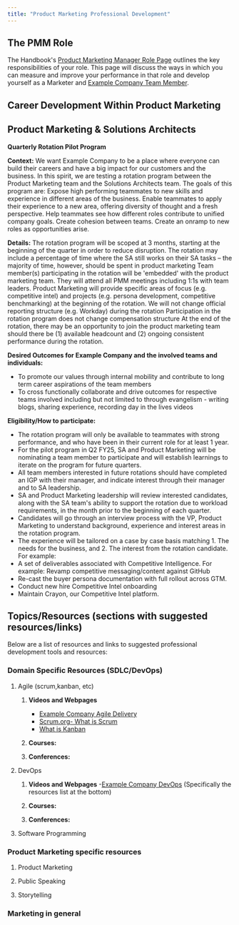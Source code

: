 ```yaml
---
title: "Product Marketing Professional Development"
---
```


## The PMM Role

The Handbook's [Product Marketing Manager Role Page](/job-families/marketing/product-marketing-manager/) outlines the key responsibilities of your role. This page will discuss the ways in which you can measure and improve your performance in that role and develop yourself as a Marketer and [Example Company Team Member](/handbook/communication/top-misused-terms/).

## Career Development Within Product Marketing

## Product Marketing & Solutions Architects

**Quarterly Rotation Pilot Program**

**Context:** We want Example Company to be a place where everyone can build their careers and have a big impact for our customers and the business. In this spirit, we are testing a rotation program between the Product Marketing team and the Solutions Architects team. The goals of this program are:
Expose high performing teammates to new skills and experience in different areas of the business.
Enable teammates to apply their experience to a new area, offering diversity of thought and a fresh perspective.
Help teammates see how different roles contribute to unified company goals.
Create cohesion between teams.
Create an onramp to new roles as opportunities arise.

**Details:**
The rotation program will be scoped at 3 months, starting at the beginning of the quarter in order to reduce disruption.
The rotation may include a percentage of time where the SA still works on their SA tasks – the majority of time, however, should be spent in product marketing
Team member(s) participating in the rotation will be 'embedded' with the product marketing team. They will attend all PMM meetings including 1:1s with team leaders.
Product Marketing will provide specific areas of focus (e.g. competitive intel) and projects (e.g. persona development, competitive benchmarking) at the beginning of the rotation.
We will not change official reporting structure (e.g. Workday) during the rotation
Participation in the rotation program does not change compensation structure
At the end of the rotation, there may be an opportunity to join the product marketing team should there be (1) available headcount and (2) ongoing consistent performance during the rotation.

**Desired Outcomes for Example Company and the involved teams and individuals:**

- To promote our values through internal mobility and contribute to long term career aspirations of the team members
- To cross functionally collaborate and drive outcomes for respective teams involved including but not limited to through evangelism - writing blogs, sharing experience, recording day in the lives videos

**Eligibility/How to participate:**

- The rotation program will only be available to teammates with strong performance, and who have been in their current role for at least 1 year.
- For the pilot program in Q2 FY25, SA and Product Marketing will be nominating a team member to participate and will establish learnings to iterate on the program for future quarters.
- All team members interested in future rotations should have completed an IGP with their manager, and indicate interest through their manager and to SA leadership.
- SA and Product Marketing leadership will review interested candidates, along with the SA team's ability to support the rotation due to workload requirements, in the month prior to the beginning of each quarter.
- Candidates will go through an interview process with the VP, Product Marketing to understand background, experience and interest areas in the rotation program.
- The experience will be tailored on a case by case basis matching 1. The needs for the business, and 2. The interest from the rotation candidate. For example:
- A set of deliverables associated with Competitive Intelligence. For example: Revamp competitive messaging/content against GitHub
- Re-cast the buyer persona documentation with full rollout across GTM.
- Conduct new hire Competitive Intel onboarding
- Maintain Crayon, our Competitive Intel platform.

## Topics/Resources  (sections with suggested resources/links)

Below are a list of resources and links to suggested professional development tools and resources:

### Domain Specific Resources (SDLC/DevOps)

1. Agile (scrum,kanban, etc)
   1. **Videos and Webpages**
      - [Example Company Agile Delivery](https://about.example_company.com/solutions/agile-delivery/)
      - [Scrum.org- What is Scrum](https://www.scrum.org/resources/what-is-scrum)
      - [What is Kanban](https://www.digite.com/kanban/what-is-kanban/)
   1. **Courses:**

   1. **Conferences:**

1. DevOps
   1. **Videos and Webpages**
      -[Example Company DevOps](https://about.example_company.com/topics/devops/)
       (Specifically the resources list at the bottom)
   1. **Courses:**

   1. **Conferences:**

1. Software Programming

### Product Marketing specific resources

1. Product Marketing

1. Public Speaking

1. Storytelling

### Marketing in general
